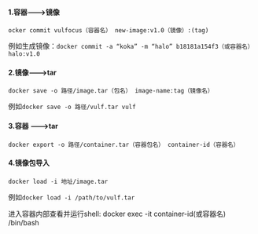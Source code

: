 #### 1.容器--->镜像
```docker
ocker commit vulfocus（容器名） new-image:v1.0（镜像）:(tag)
```

例如生成镜像：`docker commit -a “koka” -m “halo” b18181a154f3（或容器名） halo:v1.0`

#### 2.镜像--->tar
```docker
docker save -o 路径/image.tar（包名） image-name:tag（镜像名）
```
例如`docker save -o 路径/vulf.tar vulf`
#### 3.容器 --->tar

```docker
docker export -o 路径/container.tar（容器包名） container-id（容器名）
```
#### 4.镜像包导入
```docker
docker load -i 地址/image.tar
```
例如`docker load -i /path/to/vulf.tar`

进入容器内部查看并运行shell: docker exec -it container-id(或容器名) /bin/bash
